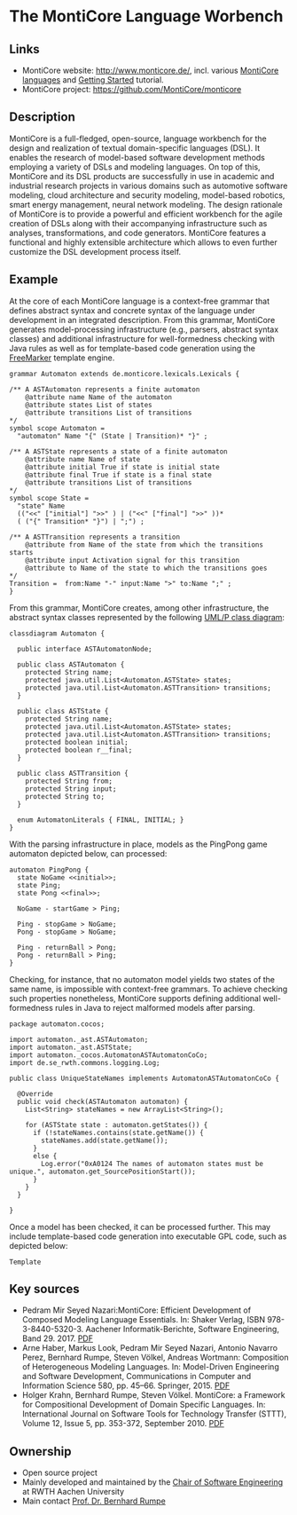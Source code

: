 # The MontiCore Language Worbench

## Links
* MontiCore website: http://www.monticore.de/, incl. various [MontiCore languages](http://www.monticore.de/languages/) and [Getting Started](http://www.monticore.de/gettingstarted/) tutorial.
* MontiCore project: https://github.com/MontiCore/monticore


## Description

MontiCore is a full-fledged, open-source, language workbench for the design and realization of textual domain-specific languages (DSL). It enables the research of model-based software development methods employing a variety of DSLs and modeling languages. On top of this, MontiCore and its DSL products are successfully in use in academic and industrial research projects in various domains such as automotive software modeling, cloud architecture and security modeling, model-based robotics, smart energy management, neural network modeling. The design rationale of MontiCore is to provide a powerful and efficient workbench for the agile creation of DSLs along with their accompanying infrastructure such as analyses, transformations, and code generators. MontiCore features a functional and highly extensible architecture which allows to even further customize the DSL development process itself. 

## Example

At the core of each MontiCore language is a context-free grammar that defines abstract syntax and concrete syntax of the language under development in an integrated description. From this grammar, MontiCore generates model-processing infrastructure (e.g., parsers, abstract syntax classes) and additional infrastructure for well-formedness checking with Java rules as well as for template-based code generation using the [FreeMarker](https://freemarker.apache.org/) template engine.  

```
grammar Automaton extends de.monticore.lexicals.Lexicals {

/** A ASTAutomaton represents a finite automaton
    @attribute name Name of the automaton
    @attribute states List of states
    @attribute transitions List of transitions
*/
symbol scope Automaton =
  "automaton" Name "{" (State | Transition)* "}" ;

/** A ASTState represents a state of a finite automaton
    @attribute name Name of state
    @attribute initial True if state is initial state
    @attribute final True if state is a final state
    @attribute transitions List of transitions
*/
symbol scope State =
  "state" Name
  (("<<" ["initial"] ">>" ) | ("<<" ["final"] ">>" ))*
  ( ("{" Transition* "}") | ";") ;

/** A ASTTransition represents a transition
    @attribute from Name of the state from which the transitions starts
    @attribute input Activation signal for this transition
    @attribute to Name of the state to which the transitions goes
*/ 
Transition =  from:Name "-" input:Name ">" to:Name ";" ;
}
```

From this grammar, MontiCore creates, among other infrastructure, the abstract syntax classes represented by the following [UML/P class diagram](http://www.se-rwth.de/topics/Unified-Modeling-Language.php):

```
classdiagram Automaton {

  public interface ASTAutomatonNode;

  public class ASTAutomaton {
    protected String name;
    protected java.util.List<Automaton.ASTState> states;
    protected java.util.List<Automaton.ASTTransition> transitions;
  }

  public class ASTState {
    protected String name;
    protected java.util.List<Automaton.ASTState> states;
    protected java.util.List<Automaton.ASTTransition> transitions;
    protected boolean initial;
    protected boolean r__final;
  }

  public class ASTTransition {
    protected String from;
    protected String input;
    protected String to;
  }

  enum AutomatonLiterals { FINAL, INITIAL; }
}
```

With the parsing infrastructure in place, models as the PingPong game automaton depicted below, can processed:

```
automaton PingPong {
  state NoGame <<initial>>;
  state Ping;
  state Pong <<final>>;

  NoGame - startGame > Ping;

  Ping - stopGame > NoGame;
  Pong - stopGame > NoGame;

  Ping - returnBall > Pong;
  Pong - returnBall > Ping;
}
```

Checking, for instance, that no automaton model yields two states of the same name, is impossible with context-free grammars. To achieve checking such properties nonetheless, MontiCore supports defining additional well-formedness rules in Java to reject malformed models after parsing.

```
package automaton.cocos;

import automaton._ast.ASTAutomaton;
import automaton._ast.ASTState;
import automaton._cocos.AutomatonASTAutomatonCoCo;
import de.se_rwth.commons.logging.Log;

public class UniqueStateNames implements AutomatonASTAutomatonCoCo {
  
  @Override
  public void check(ASTAutomaton automaton) {
    List<String> stateNames = new ArrayList<String>();
    
    for (ASTState state : automaton.getStates()) {
      if (!stateNames.contains(state.getName()) {
        stateNames.add(state.getName());
      }
      else {
        Log.error("0xA0124 The names of automaton states must be unique.", automaton.get_SourcePositionStart());
      }
    }
  }
  
}
```

Once a model has been checked, it can be processed further. This may include template-based code generation into executable GPL code, such as depicted below:

```
Template
```

## Key sources
* Pedram Mir Seyed Nazari:MontiCore: Efficient Development of Composed Modeling Language Essentials. In: Shaker Verlag, ISBN 978-3-8440-5320-3. Aachener Informatik-Berichte, Software Engineering, Band 29. 2017. [PDF](http://www.se-rwth.de/phdtheses/Diss-Nazari-MontiCore-Efficient-Development-of-Composed-Modeling-Language-Essentials.pdf)
* Arne Haber, Markus Look, Pedram Mir Seyed Nazari, Antonio Navarro Perez, Bernhard Rumpe, Steven Völkel, Andreas Wortmann:
Composition of Heterogeneous Modeling Languages. In: Model-Driven Engineering and Software Development, Communications in Computer and Information Science 580, pp. 45–66. Springer, 2015. [PDF](http://www.se-rwth.de/publications/Composition-of-Heterogeneous-Modeling-Languages.pdf)
* Holger Krahn, Bernhard Rumpe, Steven Völkel. MontiCore: a Framework for Compositional Development of Domain Specific Languages.
In: International Journal on Software Tools for Technology Transfer (STTT), Volume 12, Issue 5, pp. 353-372, September 2010. [PDF](http://www.se-rwth.de/publications/MontiCore-a-Framework-for-Compositional-Development-of-Domain-Specific-Languages.pdf)

## Ownership
* Open source project
* Mainly developed and maintained by the [Chair of Software Engineering](http://www.se-rwth.de/) at RWTH Aachen University
* Main contact [Prof. Dr. Bernhard Rumpe](http://www.se-rwth.de/)

